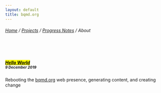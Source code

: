 ```yaml
---
layout: default
title: bqmd.org
---
```


<div class="container content">
<h6><a href="http://bqmd.org/">Home</a> / <a href="http://bqmd.org/projects/">Projects</a> / <a href="http://bqmd.org/projects/progress/">Progress Notes</a> / About </h6>
<br><br>

  <div class="media">
    <i class="align-self-start mr-3 fas fa-globe-americas content-icon"></i>
    <div class="media-body">
      <h5 class="mt-0"><a href="/projects/progress/posts/08-December-2019-Hello-World.html"><mark>Hello World</mark></a><br><small>9 December 2019</small></h5>
      <p>Rebooting the <a href="http://bqmd.org">bqmd.org</a> web presence, generating content, and creating change</p>
    </div>
  </div>

